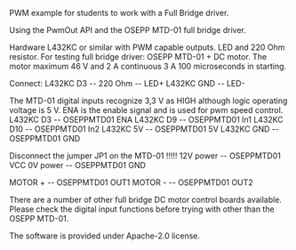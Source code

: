 PWM example for students to work with a Full Bridge driver. 

Using the PwmOut API and the OSEPP MTD-01 full bridge driver.
 
Hardware
L432KC or similar with PWM capable outputs.
LED and 220 Ohm resistor.
For testing full bridge driver: OSEPP MTD-01 + DC motor.
The motor maximum 46 V and 2 A continuous 3 A 100 microseconds in starting.
 
Connect:
L432KC D3 -- 220 Ohm -- LED+ 
L432KC GND -- LED-

The MTD-01 digital inputs recognize 3,3 V as HIGH although logic operating voltage is 5 V. 
ENA is the enable signal and is used for pwm speed control.
L432KC D3 -- OSEPPMTD01 ENA
L432KC D9 -- OSEPPMTD01 In1
L432KC D10 -- OSEPPMTD01 In2
L432KC 5V -- OSEPPMTD01 5V
L432KC GND -- OSEPPMTD01 GND
 
Disconnect the jumper JP1 on the MTD-01 !!!!!
12V power -- OSEPPMTD01 VCC
0V power -- OSEPPMTD01 GND

MOTOR + -- OSEPPMTD01 OUT1
MOTOR - -- OSEPPMTD01 OUT2

There are a number of other full bridge DC motor control boards available. 
Please check the digital input functions before trying with other than the OSEPP MTD-01. 

The software is provided under Apache-2.0 license. 